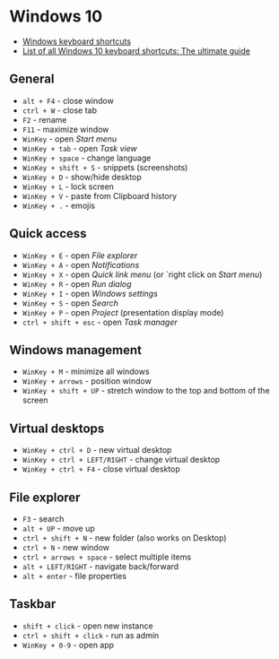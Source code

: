 # Windows 10
- [Windows keyboard shortcuts](https://support.microsoft.com/en-us/windows/windows-keyboard-shortcuts-3d444b08-3a00-abd6-67da-ecfc07e86b98#ID0EBD=Windows_10)
- [List of all Windows 10 keyboard shortcuts: The ultimate guide](https://www.windowscentral.com/best-windows-10-keyboard-shortcuts)

## General
- `alt + F4` - close window
- `ctrl + W` - close tab
- `F2` - rename
- `F11` - maximize window
- `WinKey` - open _Start menu_
- `WinKey + tab` - open _Task view_
- `WinKey + space` - change language
- `WinKey + shift + S` - snippets (screenshots)
- `WinKey + D` - show/hide desktop
- `WinKey + L` - lock screen
- `WinKey + V` - paste from Clipboard history
- `WinKey + .` - emojis

## Quick access
- `WinKey + E` - open _File explorer_
- `WinKey + A` - open _Notifications_
- `WinKey + X` - open _Quick link menu_ (or `right click on _Start menu_)
- `WinKey + R` - open _Run dialog_
- `WinKey + I` - open _Windows settings_
- `WinKey + S` - open _Search_
- `WinKey + P` - open _Project_ (presentation display mode)
- `ctrl + shift + esc` - open _Task manager_

## Windows management
- `WinKey + M` - minimize all windows
- `WinKey + arrows` - position window
- `WinKey + shift + UP` - stretch window to the top and bottom of the screen

## Virtual desktops
- `WinKey + ctrl + D` - new virtual desktop
- `WinKey + ctrl + LEFT/RIGHT` - change virtual desktop
- `WinKey + ctrl + F4` - close virtual desktop

## File explorer
- `F3` - search
- `alt + UP` - move up
- `ctrl + shift + N` - new folder (also works on Desktop)
- `ctrl + N` - new window
- `ctrl + arrows + space` - select multiple items
- `alt + LEFT/RIGHT` - navigate back/forward
- `alt + enter` - file properties

## Taskbar
- `shift + click` - open new instance
- `ctrl + shift + click` - run as admin
- `WinKey + 0-9` - open app